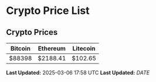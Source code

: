 # Crypto Price List

## Crypto Prices
| Bitcoin | Ethereum | Litecoin |
| ------- | -------- | -------- |
| $88398 | $2188.41 | $102.65 |
**Last Updated:** 2025-03-06 17:58 UTC
**Last Updated:** $DATE$
